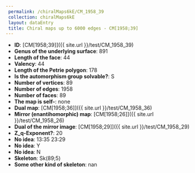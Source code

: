 ```yaml
--- 
 permalink: /chiralMaps6kE/CM_1958_39 
 collection: chiralMaps6kE
 layout: dataEntry
 title: Chiral maps up to 6000 edges - CM[1958;39]
---
```


- **ID**: [CM[1958;39]]({{ site.url }}/test/CM_1958_39)
- **Genus of the underlying surface**: 891
- **Length of the face**: 44
- **Valency**: 44
- **Length of the Petrie polygon**: 178
- **Is the automorphism group solvable?**: S
- **Number of vertices**: 89
- **Number of edges**: 1958
- **Number of faces**: 89
- **The map is self-**: none
- **Dual map**: [CM[1958;36]]({{ site.url }}/test/CM_1958_36)
- **Mirror (enantihomorphic) map**: [CM[1958;26]]({{ site.url }}/test/CM_1958_26)
- **Dual of the mirror image**: [CM[1958;29]]({{ site.url }}/test/CM_1958_29)
- **Z_q-Exponent?**: 20
- **No idea**:  13:35 23:29
- **No idea**: Y
- **No idea**: N
- **Skeleton**: Sk(89;5)
- **Some other kind of skeleton**: nan
